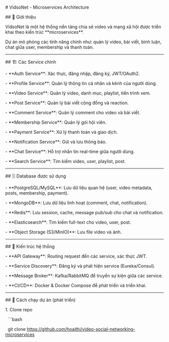 \# VidsoNet - Microservices Architecture



\## 📌 Giới thiệu

VidsoNet là một hệ thống nền tảng chia sẻ video và mạng xã hội được triển khai theo kiến trúc \*\*microservices\*\*.  

Dự án mô phỏng các tính năng chính như: quản lý video, bài viết, bình luận, chat giữa user, membership và thanh toán.  



---



\## 🏗️ Các Service chính

\- \*\*Auth Service\*\*: Xác thực, đăng nhập, đăng ký, JWT/OAuth2.  

\- \*\*Profile Service\*\*: Quản lý thông tin cá nhân và kênh của người dùng.  

\- \*\*Video Service\*\*: Quản lý video, danh mục, playlist, tiến trình xem.  

\- \*\*Post Service\*\*: Quản lý bài viết cộng đồng và reaction.  

\- \*\*Comment Service\*\*: Quản lý comment cho video và bài viết.  

\- \*\*Membership Service\*\*: Quản lý gói hội viên.  

\- \*\*Payment Service\*\*: Xử lý thanh toán và giao dịch.  

\- \*\*Notification Service\*\*: Gửi và lưu thông báo.  

\- \*\*Chat Service\*\*: Hỗ trợ nhắn tin real-time giữa người dùng.  

\- \*\*Search Service\*\*: Tìm kiếm video, user, playlist, post.  



---



\## 🗄️ Database được sử dụng

\- \*\*PostgreSQL/MySQL\*\*: Lưu dữ liệu quan hệ (user, video metadata, posts, membership, payment).  

\- \*\*MongoDB\*\*: Lưu dữ liệu linh hoạt (comment, chat, notification).  

\- \*\*Redis\*\*: Lưu session, cache, message pub/sub cho chat và notification.  

\- \*\*Elasticsearch\*\*: Tìm kiếm full-text cho video, user, post.  

\- \*\*Object Storage (S3/MinIO)\*\*: Lưu file video và ảnh.  



---



\## 🔗 Kiến trúc hệ thống

\- \*\*API Gateway\*\*: Routing request đến các service, xác thực JWT.  

\- \*\*Service Discovery\*\*: Đăng ký và phát hiện service (Eureka/Consul).  

\- \*\*Message Broker\*\*: Kafka/RabbitMQ để truyền sự kiện giữa các service.  

\- \*\*CI/CD\*\*: Docker \& Docker Compose để phát triển và triển khai.  



---



\## 🚀 Cách chạy dự án (phát triển)

1\. Clone repo

&nbsp;  ```bash

&nbsp;  git clone https://github.com/hoaithi/video-social-networking-microservices

